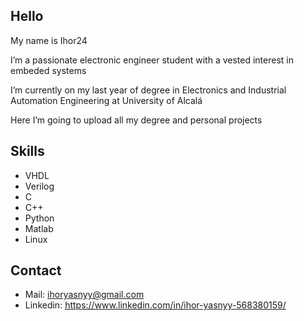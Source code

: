 ## Hello

My name is Ihor24

I’m a passionate electronic engineer student with a vested interest in embeded systems

I’m currently on my last year of degree in Electronics and Industrial Automation Engineering at University of Alcalá

Here I’m going to upload all my degree and personal projects

## Skills
- VHDL
- Verilog
- C
- C++
- Python
- Matlab
- Linux

## Contact
- Mail: ihoryasnyy@gmail.com
- Linkedin: https://www.linkedin.com/in/ihor-yasnyy-568380159/

<!---
Ihor24/Ihor24 is a ✨ special ✨ repository because its `README.md` (this file) appears on your GitHub profile.
You can click the Preview link to take a look at your changes.
--->
